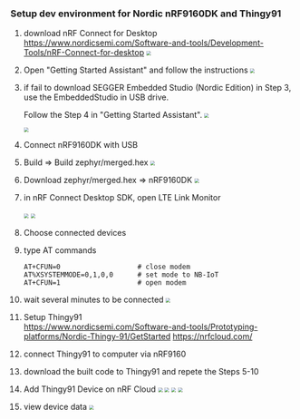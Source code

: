 ### Setup dev environment for Nordic nRF9160DK and Thingy91

1. download nRF Connect for Desktop\
   https://www.nordicsemi.com/Software-and-tools/Development-Tools/nRF-Connect-for-desktop
   <img src="./nrf-desktop.png" style="zoom:50%;" />

2. Open "Getting Started Assistant" and follow the instructions
   <img src="./nrf-getting-started-assistant.png" style="zoom:50%;" />

3. if fail to download SEGGER Embedded Studio (Nordic Edition) in Step 3, use the EmbeddedStudio in USB drive.

   Follow the Step 4 in "Getting Started Assistant".
   <img src="./SEGGER_Embedded_Studio_Options.png" style="zoom:50%;" />

   <img src="./SEGGER_Embedded_Studio.png" style="zoom:50%;" />

4. Connect nRF9160DK with USB

5. Build => Build zephyr/merged.hex
   <img src="./build.png" style="zoom:50%;" />

6. Download zephyr/merged.hex => nRF9160DK
   <img src="./distribute.png" style="zoom:50%;" />

7. in nRF Connect Desktop SDK, open LTE Link Monitor

   <img src="./select_LTE_Link_Monitor.jpg" style="zoom:50%;" />

   <img src="./LTE_Link_Monitor.png" style="zoom:50%;" />

8. Choose connected devices

9. type AT commands

   ```
   AT+CFUN=0                   # close modem
   AT%XSYSTEMMODE=0,1,0,0      # set mode to NB-IoT
   AT+CFUN=1                   # open modem
   ```

10. wait several minutes to be connected
    <img src="./Connection.png" style="zoom:50%;" />

11. Setup Thingy91\
    https://www.nordicsemi.com/Software-and-tools/Prototyping-platforms/Nordic-Thingy-91/GetStarted
    https://nrfcloud.com/

12. connect Thingy91 to computer via nRF9160

13. download the built code to Thingy91 and repete the Steps 5-10

14. Add Thingy91 Device on nRF Cloud
    <img src="./add_device.png" style="zoom:50%;" />
    <img src="./choose_LTE_device.png" style="zoom:50%;" />
    <img src="./skip_SIM_activation.png" style="zoom:50%;" />
    <img src="./input_device_ID_PIN.png" style="zoom:50%;" />

15. view device data
    <img src="./nrf_device_view.png" style="zoom:50%;" />
